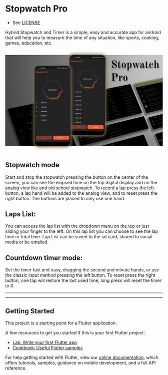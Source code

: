 # Stopwatch Pro
- See [LICENSE](/LICENSE)

Hybrid Stopwatch and Timer is a simple, easy and accurate app for android that will help you to measure the time of any situation, like sports, cooking, games, education, etc.

![](screenshots/Cover.png)

## Stopwatch mode
Start and stop the stopwatch pressing the button on the center of the screen, you can see the elapsed time on the top digital display and on the analog view like and old school stopwatch. To record a lap press the left button, a lap hand will be added to the analog view, and to reset press the right button. The buttons are placed to only use one hand.

## Laps List:
You can access the lap list with the dropdown menu on the top or just sliding your finger to the left. On this lap list you can choose to see the lap time or total time. Lap List can be saved to the sd card, shared to social media or be emailed.

## Countdown timer mode:
Set the timer fast and easy, dragging the second and minute hands, or use the classic input method pressing the left button. To reset press the right button, one tap will restore the last used time, long press will reset the timer to 0.


----
----
## Getting Started

This project is a starting point for a Flutter application.

A few resources to get you started if this is your first Flutter project:

- [Lab: Write your first Flutter app](https://flutter.dev/docs/get-started/codelab)
- [Cookbook: Useful Flutter samples](https://flutter.dev/docs/cookbook)

For help getting started with Flutter, view our
[online documentation](https://flutter.dev/docs), which offers tutorials,
samples, guidance on mobile development, and a full API reference.
